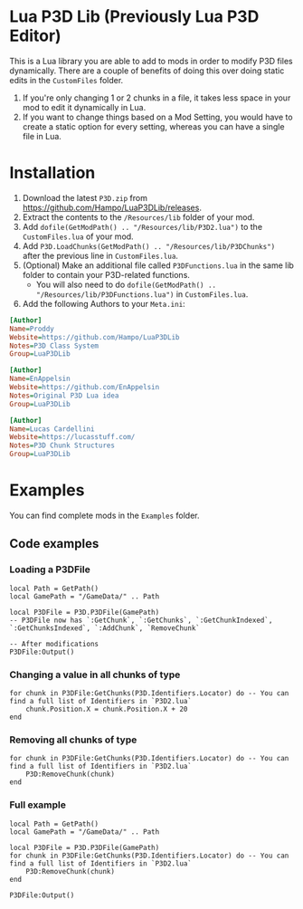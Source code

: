# Lua P3D Lib (Previously Lua P3D Editor)
This is a Lua library you are able to add to mods in order to modify P3D files dynamically. There are a couple of benefits of doing this over doing static edits in the `CustomFiles` folder.
1. If you're only changing 1 or 2 chunks in a file, it takes less space in your mod to edit it dynamically in Lua.
2. If you want to change things based on a Mod Setting, you would have to create a static option for every setting, whereas you can have a single file in Lua.

# Installation
1. Download the latest `P3D.zip` from <https://github.com/Hampo/LuaP3DLib/releases>.
2. Extract the contents to the `/Resources/lib` folder of your mod.
3. Add `dofile(GetModPath() .. "/Resources/lib/P3D2.lua")` to the `CustomFiles.lua` of your mod.
4. Add `P3D.LoadChunks(GetModPath() .. "/Resources/lib/P3DChunks")` after the previous line in `CustomFiles.lua`.
5. (Optional) Make an additional file called `P3DFunctions.lua` in the same lib folder to contain your P3D-related functions.
   * You will also need to do `dofile(GetModPath() .. "/Resources/lib/P3DFunctions.lua")` in `CustomFiles.lua`.
6. Add the following Authors to your `Meta.ini`:
```ini
[Author]
Name=Proddy
Website=https://github.com/Hampo/LuaP3DLib
Notes=P3D Class System
Group=LuaP3DLib

[Author]
Name=EnAppelsin
Website=https://github.com/EnAppelsin
Notes=Original P3D Lua idea
Group=LuaP3DLib

[Author]
Name=Lucas Cardellini
Website=https://lucasstuff.com/
Notes=P3D Chunk Structures
Group=LuaP3DLib
```

# Examples
You can find complete mods in the `Examples` folder.

## Code examples

### Loading a P3DFile
```
local Path = GetPath()
local GamePath = "/GameData/" .. Path

local P3DFile = P3D.P3DFile(GamePath)
-- P3DFile now has `:GetChunk`, `:GetChunks`, `:GetChunkIndexed`, `:GetChunksIndexed`, `:AddChunk`, `RemoveChunk`

-- After modifications
P3DFile:Output()
```

### Changing a value in all chunks of type
```
for chunk in P3DFile:GetChunks(P3D.Identifiers.Locator) do -- You can find a full list of Identifiers in `P3D2.lua`
	chunk.Position.X = chunk.Position.X + 20
end
```

### Removing all chunks of type
```
for chunk in P3DFile:GetChunks(P3D.Identifiers.Locator) do -- You can find a full list of Identifiers in `P3D2.lua`
	P3D:RemoveChunk(chunk)
end
```

### Full example
```
local Path = GetPath()
local GamePath = "/GameData/" .. Path

local P3DFile = P3D.P3DFile(GamePath)
for chunk in P3DFile:GetChunks(P3D.Identifiers.Locator) do -- You can find a full list of Identifiers in `P3D2.lua`
	P3D:RemoveChunk(chunk)
end

P3DFile:Output()
```